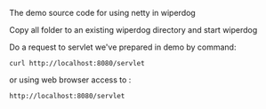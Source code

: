 The demo source code for using netty in wiperdog

 Copy all folder to an existing wiperdog directory and start wiperdog

 Do a request to servlet we've prepared in demo by command:
 
 
    curl http://localhost:8080/servlet 
  
 or using web browser access to :
 
    http://localhost:8080/servlet



